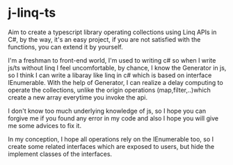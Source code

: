 # j-linq-ts
Aim to create a typescript library operating collections using Linq APIs in C#, by the way, it's an easy project, if you are not satisfied
with the functions, you can extend it by yourself. 

I'm a freshman to front-end world, I'm used to writing c# so when I write js/ts without linq I feel uncomfortable,
by chance, I know the Generator in js, so I think I can write a libaray like linq in c# which is  based on interface IEnumerable.
With the help of Generator, I can realize a delay computing to operate the collections, unlike the origin operations (map,filter,..)which
create a new array everytime you invoke the api.

I don't know too much underlying knowledge of js, so I hope you can forgive me if you found any error in my code and also I hope you will 
give me some advices to fix it.

In my conception, I hope all operations rely on the IEnumerable too, so I create some related interfaces which are exposed to users, but 
hide the implement classes of the interfaces.